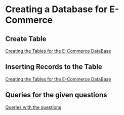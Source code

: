 # Creating a Database for E-Commerce

## Create Table
[Creating the Tables for the E-Commerce DataBase](createTable.md)

## Inserting Records to the Table
[Creating the Tables for the E-Commerce DataBase](insert.md)

## Queries for the given questions
[Queries with the questions](outputs.md)
